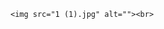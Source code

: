 <!DOCTYPE html>
<html lang="en">
<head>
    <meta charset="UTF-8">
    <meta http-equiv="X-UA-Compatible" content="IE=edge">
    <meta name="viewport" content="width=device-width, initial-scale=1.0">
    <title>Document</title>
</head>
<body>
   
   
    <img src="1 (1).jpg" alt=""><br>
  <img src="1 (2).jpg" alt=""><br>
  <img src="1 (3).jpg" alt=""><br>
  <img src="1 (4).jpg" alt=""><br>
  <img src="1 (5).jpg" alt=""><br>
  <img src="1 (6).jpg" alt=""><br>
  <img src="1 (7).jpg" alt=""><br>
  <img src="1 (8).jpg" alt=""><br>
  <img src="1 (9).jpg" alt=""><br>
  <img src="1 (10).jpg" alt=""><br>
  <img src="1 (11).jpg" alt=""><br>
  <img src="1 (12).jpg" alt=""><br>
  <img src="1 (13).jpg" alt=""><br>
  <img src="1 (14).jpg" alt=""><br>
  <img src="1 (15).jpg" alt=""><br>   
    
   
    
   
    


    
</body>
</html>
